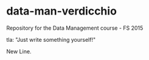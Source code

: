 # data-man-verdicchio
Repository for the Data Management course - FS 2015

tla: "Just write something yourself!"

New Line.
